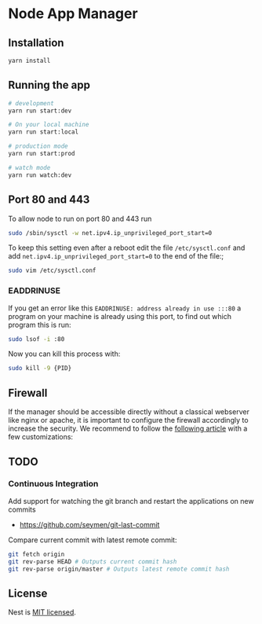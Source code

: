 # Node App Manager

## Installation

```bash
yarn install
```

## Running the app

```bash
# development
yarn run start:dev

# On your local machine
yarn run start:local

# production mode
yarn run start:prod

# watch mode
yarn run watch:dev

```

## Port 80 and 443

To allow node to run on port 80 and 443 run

```bash
sudo /sbin/sysctl -w net.ipv4.ip_unprivileged_port_start=0
```

To keep this setting even after a reboot edit the file `/etc/sysctl.conf` and add `net.ipv4.ip_unprivileged_port_start=0` to the end of the file:;

```sh
sudo vim /etc/sysctl.conf
```

### EADDRINUSE

If you get an error like this `EADDRINUSE: address already in use :::80` a program on your machine is already using this port, to find out which program this is run:

```sh
sudo lsof -i :80
```

Now you can kill this process with:

```sh
sudo kill -9 {PID}
```

## Firewall

If the manager should be accessible directly without a classical webserver like nginx or apache, it is important to configure the firewall accordingly to increase the security.
We recommend to follow the [following article](https://www.digitalocean.com/community/tutorials/how-to-set-up-a-firewall-with-ufw-on-ubuntu-20-04-de) with a few customizations:

## TODO

### Continuous Integration

Add support for watching the git branch and restart the applications on new commits

* https://github.com/seymen/git-last-commit

Compare current commit with latest remote commit:

```sh
git fetch origin
git rev-parse HEAD # Outputs current commit hash
git rev-parse origin/master # Outputs latest remote commit hash
```

## License

  Nest is [MIT licensed](LICENSE).
